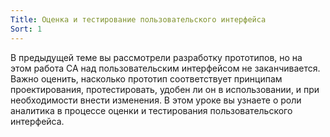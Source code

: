 ```yaml
---
Title: Оценка и тестирование пользовательского интерфейса
Sort: 1
---
```


В предыдущей теме вы рассмотрели разработку прототипов, но на этом работа СА над пользовательским интерфейсом не заканчивается. Важно оценить, насколько прототип соответствует принципам проектирования, протестировать, удобен ли он в использовании, и при необходимости внести изменения. В этом уроке вы узнаете о роли аналитика в процессе оценки и тестирования пользовательского интерфейса.

